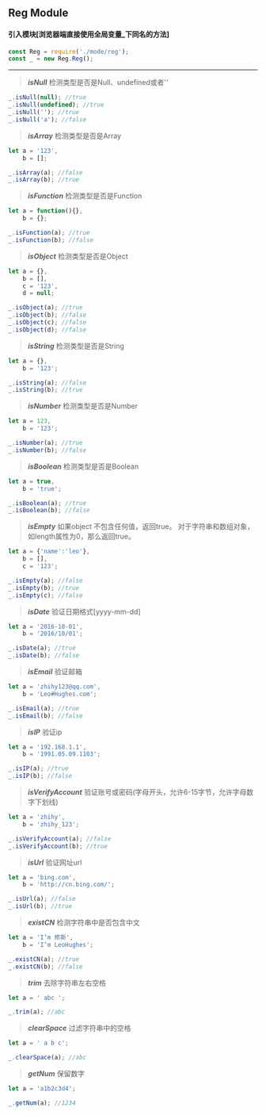 ## Reg Module

#### 引入模块[浏览器端直接使用全局变量_下同名的方法]

```js
const Reg = require('./mode/reg');
const _ = new Reg.Reg();
```

***

>***isNull***
>检测类型是否是Null、undefined或者''

```js
_.isNull(null); //true
_.isNull(undefined); //true
_.isNull(''); //true
_.isNull('a'); //false
```

>***isArray***
>检测类型是否是Array

```js
let a = '123',
    b = [];

_.isArray(a); //false
_.isArray(b); //true
```

>***isFunction***
>检测类型是否是Function

```js
let a = function(){},
    b = {};

_.isFunction(a); //true
_.isFunction(b); //false
```

>***isObject***
>检测类型是否是Object

```js
let a = {},
    b = [],
    c = '123',
    d = null;

_.isObject(a); //true
_.isObject(b); //false
_.isObject(c); //false
_.isObject(d); //false
```

>***isString***
>检测类型是否是String

```js
let a = {},
    b = '123';

_.isString(a); //false
_.isString(b); //true
```

>***isNumber***
>检测类型是否是Number

```js
let a = 123,
    b = '123';

_.isNumber(a); //true
_.isNumber(b); //false
```

>***isBoolean***
>检测类型是否是Boolean

```js
let a = true,
    b = 'true';

_.isBoolean(a); //true
_.isBoolean(b); //false
```

>***isEmpty***
>如果object 不包含任何值，返回true。 对于字符串和数组对象，如length属性为0，那么返回true。

```js
let a = {'name':'leo'},
    b = [],
    c = '123';

_.isEmpty(a); //false
_.isEmpty(b); //true
_.isEmpty(c); //false
```

>***isDate***
>验证日期格式[yyyy-mm-dd]

```js
let a = '2016-10-01',
    b = '2016/10/01';

_.isDate(a); //true
_.isDate(b); //false
```

>***isEmail***
>验证邮箱

```js
let a = 'zhihy123@qq.com',
    b = 'Leo#Hughes.com';

_.isEmail(a); //true
_.isEmail(b); //false
```

>***isIP***
>验证ip

```js
let a = '192.168.1.1',
    b = '1991.05.09.1103';

_.isIP(a); //true
_.isIP(b); //false
```

>***isVerifyAccount***
>验证账号或密码(字母开头，允许6-15字节，允许字母数字下划线)

```js
let a = 'zhihy',
    b = 'zhihy_123';

_.isVerifyAccount(a); //false
_.isVerifyAccount(b); //true
```

>***isUrl***
>验证网址url

```js
let a = 'bing.com',
    b = 'http://cn.bing.com/';

_.isUrl(a); //false
_.isUrl(b); //true
```

>***existCN***
>检测字符串中是否包含中文

```js
let a = 'I’m 修斯',
    b = 'I’m LeoHughes';

_.existCN(a); //true
_.existCN(b); //false
```

>***trim***
>去除字符串左右空格

```js
let a = ' abc ';

_.trim(a); //abc
```

>***clearSpace***
>过滤字符串中的空格

```js
let a = ' a b c';

_.clearSpace(a); //abc
```

>***getNum***
>保留数字

```js
let a = 'a1b2c3d4';

_.getNum(a); //1234
```